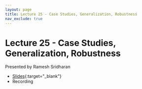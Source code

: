 ```yaml
---
layout: page
title: Lecture 25 - Case Studies, Generalization, Robustness
nav_exclude: true
---
```


# Lecture 25 - Case Studies, Generalization, Robustness

Presented by Ramesh Sridharan

- [Slides](https://docs.google.com/presentation/d/1UGx9Dr6S8M_RQfLuJqWDVOBcjRHH_S5YNk7LbTN0KGM/edit?usp=sharing){:target="_blank"}
- Recording
